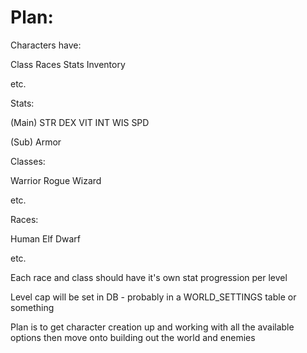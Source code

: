 # Plan:

Characters have:

Class
Races
Stats
Inventory

etc.

Stats:

(Main)
STR
DEX
VIT
INT
WIS
SPD

(Sub)
Armor


Classes:

Warrior
Rogue
Wizard

etc.


Races:

Human
Elf
Dwarf

etc.

Each race and class should have it's own stat progression per level

Level cap will be set in DB - probably in a WORLD_SETTINGS table or something

Plan is to get character creation up and working with all the available options
then move onto building out the world and enemies